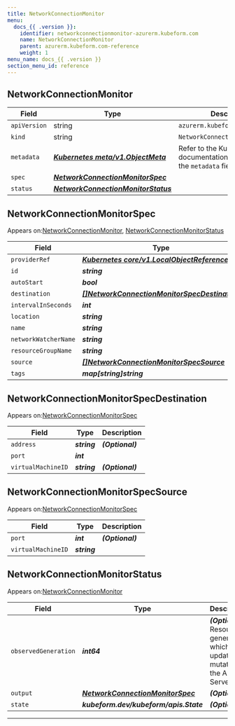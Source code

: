 ```yaml
---
title: NetworkConnectionMonitor
menu:
  docs_{{ .version }}:
    identifier: networkconnectionmonitor-azurerm.kubeform.com
    name: NetworkConnectionMonitor
    parent: azurerm.kubeform.com-reference
    weight: 1
menu_name: docs_{{ .version }}
section_menu_id: reference
---
```


## NetworkConnectionMonitor
| Field | Type | Description |
| ------ | ----- | ----------- |
| `apiVersion` | string | `azurerm.kubeform.com/v1alpha1` |
|    `kind` | string | `NetworkConnectionMonitor` |
| `metadata` | ***[Kubernetes meta/v1.ObjectMeta](https://kubernetes.io/docs/reference/generated/kubernetes-api/v1.13/#objectmeta-v1-meta)***|Refer to the Kubernetes API documentation for the fields of the `metadata` field.|
| `spec` | ***[NetworkConnectionMonitorSpec](#networkconnectionmonitorspec)***||
| `status` | ***[NetworkConnectionMonitorStatus](#networkconnectionmonitorstatus)***||
## NetworkConnectionMonitorSpec

Appears on:[NetworkConnectionMonitor](#networkconnectionmonitor), [NetworkConnectionMonitorStatus](#networkconnectionmonitorstatus)

| Field | Type | Description |
| ------ | ----- | ----------- |
| `providerRef` | ***[Kubernetes core/v1.LocalObjectReference](https://kubernetes.io/docs/reference/generated/kubernetes-api/v1.13/#localobjectreference-v1-core)***||
| `id` | ***string***||
| `autoStart` | ***bool***| ***(Optional)*** |
| `destination` | ***[[]NetworkConnectionMonitorSpecDestination](#networkconnectionmonitorspecdestination)***||
| `intervalInSeconds` | ***int***| ***(Optional)*** |
| `location` | ***string***||
| `name` | ***string***||
| `networkWatcherName` | ***string***||
| `resourceGroupName` | ***string***||
| `source` | ***[[]NetworkConnectionMonitorSpecSource](#networkconnectionmonitorspecsource)***||
| `tags` | ***map[string]string***| ***(Optional)*** |
## NetworkConnectionMonitorSpecDestination

Appears on:[NetworkConnectionMonitorSpec](#networkconnectionmonitorspec)

| Field | Type | Description |
| ------ | ----- | ----------- |
| `address` | ***string***| ***(Optional)*** |
| `port` | ***int***||
| `virtualMachineID` | ***string***| ***(Optional)*** |
## NetworkConnectionMonitorSpecSource

Appears on:[NetworkConnectionMonitorSpec](#networkconnectionmonitorspec)

| Field | Type | Description |
| ------ | ----- | ----------- |
| `port` | ***int***| ***(Optional)*** |
| `virtualMachineID` | ***string***||
## NetworkConnectionMonitorStatus

Appears on:[NetworkConnectionMonitor](#networkconnectionmonitor)

| Field | Type | Description |
| ------ | ----- | ----------- |
| `observedGeneration` | ***int64***| ***(Optional)*** Resource generation, which is updated on mutation by the API Server.|
| `output` | ***[NetworkConnectionMonitorSpec](#networkconnectionmonitorspec)***| ***(Optional)*** |
| `state` | ***kubeform.dev/kubeform/apis.State***| ***(Optional)*** |
---
